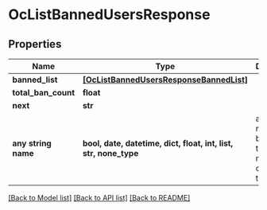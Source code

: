 # OcListBannedUsersResponse


## Properties
Name | Type | Description | Notes
------------ | ------------- | ------------- | -------------
**banned_list** | [**[OcListBannedUsersResponseBannedList]**](OcListBannedUsersResponseBannedList.md) |  | [optional] 
**total_ban_count** | **float** |  | [optional] 
**next** | **str** |  | [optional] 
**any string name** | **bool, date, datetime, dict, float, int, list, str, none_type** | any string name can be used but the value must be the correct type | [optional]

[[Back to Model list]](../README.md#documentation-for-models) [[Back to API list]](../README.md#documentation-for-api-endpoints) [[Back to README]](../README.md)


